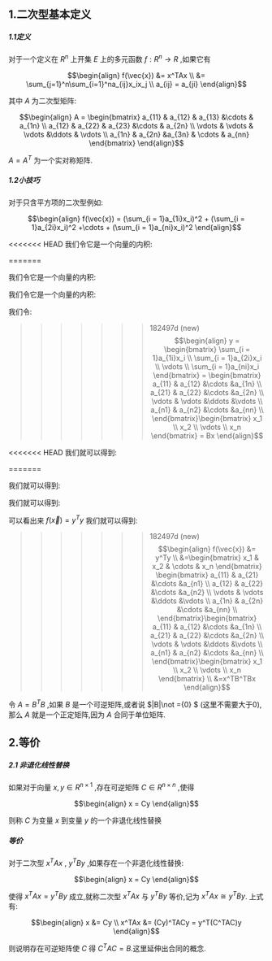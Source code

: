 ## 1.二次型基本定义
##### 1.1定义
对于一个定义在 $R^n$ 上开集 $E$ 上的多元函数 $f:R^n \rightarrow R$ ,如果它有

$$\begin{align}
    f(\vec{x}) &= x^TAx \\
            &= \sum_{j=1}^n\sum_{i=1}^na_{ij}x_ix_j \\
    a_{ij} = a_{ji}
\end{align}$$

其中 $A$ 为二次型矩阵:

$$\begin{align}
    A = \begin{bmatrix}
        a_{11} & a_{12} & a_{13} &\cdots & a_{1n} \\
        a_{12} & a_{22} & a_{23} &\cdots & a_{2n} \\
        \vdots & \vdots & \vdots &\ddots & \vdots \\
        a_{1n} & a_{2n} &a_{3n} & \cdots & a_{nn}
    \end{bmatrix}
\end{align}$$

$A = A^T$ 为一个实对称矩阵.

##### 1.2小技巧
对于只含平方项的二次型例如:

$$\begin{align}
    f(\vec{x}) = (\sum_{i = 1}a_{1i}x_i)^2 + (\sum_{i = 1}a_{2i}x_i)^2 +\cdots + (\sum_{i = 1}a_{ni}x_i)^2
\end{align}$$

<<<<<<< HEAD
我们令它是一个向量的内积:

=======

我们令它是一个向量的内积:


我们令它是一个向量的内积:

我们令:



>>>>>>> 182497d (new)
$$\begin{align}
    y = \begin{bmatrix}
        \sum_{i = 1}a_{1i}x_i \\
        \sum_{i = 1}a_{2i}x_i \\
        \vdots \\
        \sum_{i = 1}a_{ni}x_i
    \end{bmatrix} = \begin{bmatrix}
        a_{11} & a_{12} &\cdots &a_{1n} \\
        a_{21} & a_{22} &\cdots &a_{2n} \\
        \vdots & \vdots &\ddots &\vdots \\
        a_{n1} & a_{n2} &\cdots &a_{nn} \\
    \end{bmatrix}\begin{bmatrix}
        x_1 \\ x_2 \\ \vdots  \\ x_n
    \end{bmatrix} = Bx
\end{align}$$

<<<<<<< HEAD
我们就可以得到:

=======

我们就可以得到:


我们就可以得到:

可以看出来 $f(\vec{x})  = y^Ty$ 我们就可以得到:



>>>>>>> 182497d (new)
$$\begin{align}
    f(\vec{x}) &= y^Ty \\
    &=\begin{bmatrix}
        x_1 & x_2 & \cdots  & x_n
    \end{bmatrix} \begin{bmatrix}
        a_{11} & a_{21} &\cdots &a_{n1} \\
        a_{12} & a_{22} &\cdots &a_{n2} \\
        \vdots & \vdots &\ddots &\vdots \\
        a_{1n} & a_{2n} &\cdots &a_{nn} \\
    \end{bmatrix}\begin{bmatrix}
        a_{11} & a_{12} &\cdots &a_{1n} \\
        a_{21} & a_{22} &\cdots &a_{2n} \\
        \vdots & \vdots &\ddots &\vdots \\
        a_{n1} & a_{n2} &\cdots &a_{nn} \\
    \end{bmatrix}\begin{bmatrix}
        x_1 \\ x_2 \\ \vdots  \\ x_n
    \end{bmatrix} \\
    &=x^TB^TBx 
\end{align}$$

令 $A = B^TB$ ,如果 $B$ 是一个可逆矩阵,或者说 $|B|\not ={0} $ (这里不需要大于0),那么 $A$ 就是一个正定矩阵,因为 $A$ 合同于单位矩阵.



## 2.等价
##### 2.1 非退化线性替换
如果对于向量 $x,y \in R^{n\times 1}$ ,存在可逆矩阵 $C \in R^{n\times n}$ ,使得

$$\begin{align}
    x = Cy
\end{align}$$

则称 $C$ 为变量 $x$ 到变量 $y$ 的一个非退化线性替换

##### 等价
对于二次型 $x^TAx$ , $y^TBy$ ,如果存在一个非退化线性替换:

$$\begin{align}
  x = Cy  
\end{align}$$

使得 $x^TAx = y^TBy$ 成立,就称二次型 $x^TAx$ 与 $y^TBy$ 等价,记为 $x^TAx \cong y^TBy$.
上式有:

$$\begin{align}
    x &= Cy \\
    x^TAx &= (Cy)^TACy = y^T(C^TAC)y
\end{align}$$

则说明存在可逆矩阵使 $C$ 得 $C^TAC = B$.这里延伸出合同的概念.